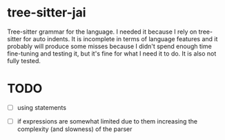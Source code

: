 # tree-sitter-jai
Tree-sitter grammar for the language. I needed it because I rely on tree-sitter for
auto indents. It is incomplete in terms of language features and it probably will produce
some misses because I didn't spend enough time fine-tuning and testing it, but it's
fine for what I need it to do. It is also not fully tested.

# TODO
- [ ] using statements
- [ ] if expressions are somewhat limited due to them increasing the complexity (and slowness) of the parser

